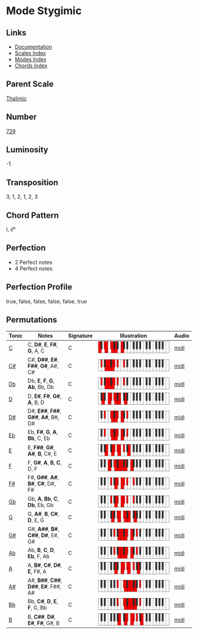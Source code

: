 # Mode Stygimic

## Links

- [Documentation](README.md)
- [Scales Index](Scales.md)
- [Modes Index](Modes.md)
- [Chords Index](Chords.md)

## Parent Scale

[Thalimic](ScaleThalimic.md)

## Number

[729](https://ianring.com/musictheory/scales/729)

## Luminosity

-1

## Transposition

3, 1, 2, 1, 2, 3

## Chord Pattern

I, ii⁰

## Perfection

- 2 Perfect notes
- 4 Perfect notes

## Perfection Profile

true, false, false, false, false, true

## Permutations

| Tonic | Notes | Signature | Illustration | Audio |
|-------|-------|-----------|--------------|-------|
| [C](ModeCNaturalStygimic.md) | C, **D#**, **E**, **F#**, **G**, A, C | C | ![CNaturalStygimic](ModeCNaturalStygimic.png) | [midi](https://github.com/edipermadi/music/blob/main/docs/ModeCNaturalStygimic.mid?raw=true) |
| [C#](ModeCSharpStygimic.md) | C#, **D##**, **E#**, **F##**, **G#**, A#, C# | C | ![CSharpStygimic](ModeCSharpStygimic.png) | [midi](https://github.com/edipermadi/music/blob/main/docs/ModeCSharpStygimic.mid?raw=true) |
| [Db](ModeDFlatStygimic.md) | Db, **E**, **F**, **G**, **Ab**, Bb, Db | C | ![DFlatStygimic](ModeDFlatStygimic.png) | [midi](https://github.com/edipermadi/music/blob/main/docs/ModeDFlatStygimic.mid?raw=true) |
| [D](ModeDNaturalStygimic.md) | D, **E#**, **F#**, **G#**, **A**, B, D | C | ![DNaturalStygimic](ModeDNaturalStygimic.png) | [midi](https://github.com/edipermadi/music/blob/main/docs/ModeDNaturalStygimic.mid?raw=true) |
| [D#](ModeDSharpStygimic.md) | D#, **E##**, **F##**, **G##**, **A#**, B#, D# | C | ![DSharpStygimic](ModeDSharpStygimic.png) | [midi](https://github.com/edipermadi/music/blob/main/docs/ModeDSharpStygimic.mid?raw=true) |
| [Eb](ModeEFlatStygimic.md) | Eb, **F#**, **G**, **A**, **Bb**, C, Eb | C | ![EFlatStygimic](ModeEFlatStygimic.png) | [midi](https://github.com/edipermadi/music/blob/main/docs/ModeEFlatStygimic.mid?raw=true) |
| [E](ModeENaturalStygimic.md) | E, **F##**, **G#**, **A#**, **B**, C#, E | C | ![ENaturalStygimic](ModeENaturalStygimic.png) | [midi](https://github.com/edipermadi/music/blob/main/docs/ModeENaturalStygimic.mid?raw=true) |
| [F](ModeFNaturalStygimic.md) | F, **G#**, **A**, **B**, **C**, D, F | C | ![FNaturalStygimic](ModeFNaturalStygimic.png) | [midi](https://github.com/edipermadi/music/blob/main/docs/ModeFNaturalStygimic.mid?raw=true) |
| [F#](ModeFSharpStygimic.md) | F#, **G##**, **A#**, **B#**, **C#**, D#, F# | C | ![FSharpStygimic](ModeFSharpStygimic.png) | [midi](https://github.com/edipermadi/music/blob/main/docs/ModeFSharpStygimic.mid?raw=true) |
| [Gb](ModeGFlatStygimic.md) | Gb, **A**, **Bb**, **C**, **Db**, Eb, Gb | C | ![GFlatStygimic](ModeGFlatStygimic.png) | [midi](https://github.com/edipermadi/music/blob/main/docs/ModeGFlatStygimic.mid?raw=true) |
| [G](ModeGNaturalStygimic.md) | G, **A#**, **B**, **C#**, **D**, E, G | C | ![GNaturalStygimic](ModeGNaturalStygimic.png) | [midi](https://github.com/edipermadi/music/blob/main/docs/ModeGNaturalStygimic.mid?raw=true) |
| [G#](ModeGSharpStygimic.md) | G#, **A##**, **B#**, **C##**, **D#**, E#, G# | C | ![GSharpStygimic](ModeGSharpStygimic.png) | [midi](https://github.com/edipermadi/music/blob/main/docs/ModeGSharpStygimic.mid?raw=true) |
| [Ab](ModeAFlatStygimic.md) | Ab, **B**, **C**, **D**, **Eb**, F, Ab | C | ![AFlatStygimic](ModeAFlatStygimic.png) | [midi](https://github.com/edipermadi/music/blob/main/docs/ModeAFlatStygimic.mid?raw=true) |
| [A](ModeANaturalStygimic.md) | A, **B#**, **C#**, **D#**, **E**, F#, A | C | ![ANaturalStygimic](ModeANaturalStygimic.png) | [midi](https://github.com/edipermadi/music/blob/main/docs/ModeANaturalStygimic.mid?raw=true) |
| [A#](ModeASharpStygimic.md) | A#, **B##**, **C##**, **D##**, **E#**, F##, A# | C | ![ASharpStygimic](ModeASharpStygimic.png) | [midi](https://github.com/edipermadi/music/blob/main/docs/ModeASharpStygimic.mid?raw=true) |
| [Bb](ModeBFlatStygimic.md) | Bb, **C#**, **D**, **E**, **F**, G, Bb | C | ![BFlatStygimic](ModeBFlatStygimic.png) | [midi](https://github.com/edipermadi/music/blob/main/docs/ModeBFlatStygimic.mid?raw=true) |
| [B](ModeBNaturalStygimic.md) | B, **C##**, **D#**, **E#**, **F#**, G#, B | C | ![BNaturalStygimic](ModeBNaturalStygimic.png) | [midi](https://github.com/edipermadi/music/blob/main/docs/ModeBNaturalStygimic.mid?raw=true) |
